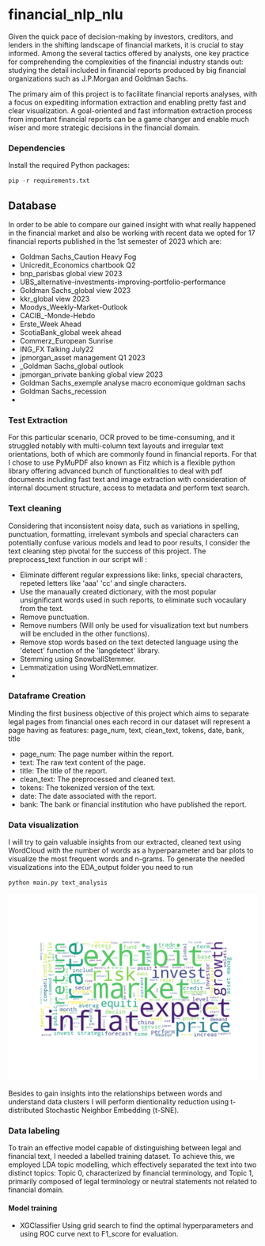 # financial_nlp_nlu
Given the quick pace of decision-making by investors, creditors, and lenders in the shifting landscape of financial markets, it is crucial to stay informed. Among the several tactics offered by analysts, one key practice for comprehending the complexities of the financial industry stands out: studying the detail included in financial reports produced by big financial organizations such as J.P.Morgan and Goldman Sachs.

The primary aim of this project is to facilitate financial reports analyses, with a focus on expediting information extraction and enabling pretty fast and clear visualization. A goal-oriented and fast information extraction process from important financial reports can be a game changer and enable much wiser and more strategic decisions in the financial domain.

### Dependencies
Install the required Python packages:
```python
pip -r requirements.txt
```

## Database
In order to be able to compare our gained insight with what really happened in the financial market and also be working with recent data we opted for 17 financial reports published in the 1st semester of 2023 which are: 
- Goldman Sachs_Caution Heavy Fog
- Unicredit_Economics chartbook Q2
- bnp_parisbas global view 2023
- UBS_alternative-investments-improving-portfolio-performance
- Goldman Sachs_global view 2023
- kkr_global view 2023
- Moodys_Weekly-Market-Outlook
- CACIB_-Monde-Hebdo
- Erste_Week Ahead
- ScotiaBank_global week ahead
- Commerz_European Sunrise
- ING_FX Talking July22
- jpmorgan_asset management Q1 2023
- _Goldman Sachs_global outlook
- jpmorgan_private banking global view 2023
- Goldman Sachs_exemple analyse macro economique goldman sachs
- Goldman Sachs_recession
- 
### Test Extraction
For this particular scenario, OCR proved to be time-consuming, and it struggled notably with multi-column text layouts and irregular text orientations, both of which are commonly found in financial reports. For that I chose to use PyMuPDF also known as Fitz which is a flexible python library offering advanced bunch of functionalities to deal with pdf documents including fast text and image extraction with consideration of internal document structure, access to metadata and perform text search.

### Text cleaning
Considering that inconsistent noisy data, such as variations in spelling, punctuation, formatting, irrelevant symbols and special characters can potentially confuse various models and lead to poor results, I consider the text cleaning step pivotal for the success of this project.
The preprocess_text function in our script will :
- Eliminate different regular expressions like: links, special characters, repeted letters like 'aaa' 'cc' and single characters.
- Use the manaually created dictionary, with the most popular unsignificant words used in such reports, to eliminate such vocaulary from the text.
- Remove punctuation.
- Remove numbers (Will only be used for visualization text but numbers will be encluded in the other functions).
- Remove stop words based on the text detected language using the 'detect' function of the 'langdetect' library.
- Stemming using SnowballStemmer.
- Lemmatization using WordNetLemmatizer.
- 
### Dataframe Creation
Minding the first business objective of this project which aims to separate legal pages from financial ones each record in our dataset will represent a page having as features:  page_num, text, clean_text, tokens, 
date, bank, title
 * page_num: The page number within the report.
 * text: The raw text content of the page.
 * title: The title of the report.
 * clean_text: The preprocessed and cleaned text.
 * tokens: The tokenized version of the text.
 * date: The date associated with the report.
 * bank: The bank or financial institution who have published the report.
### Data visualization
I will try to gain valuable insights from our extracted, cleaned text using WordCloud with the number of words as a hyperparameter and bar plots to visualize the most frequent words and n-grams.
To generate the needed visualizations into the EDA_output folder you need to run
```bash 
python main.py text_analysis
```
![word_cloud](./EDA_output/word_cloud.png)

Besides to gain insights into the relationships between words and understand data clusters I will perform dientionality reduction using t-distributed Stochastic Neighbor Embedding (t-SNE).

### Data labeling

To train an effective model capable of distinguishing between legal and financial text, I needed a labelled training dataset. To achieve this, we employed LDA topic modelling, which effectively separated the text into two 
distinct topics: Topic 0, characterized by financial terminology, and Topic 1, primarily composed of legal terminology or neutral statements not related to financial domain.

#### Model training
- XGClassifier
Using grid search to find the optimal hyperparameters and using ROC curve next to F1_score for evaluation.
